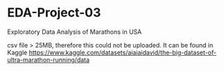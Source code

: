 # EDA-Project-03
Exploratory Data Analysis of Marathons  in USA

csv file > 25MB, therefore this could not be uploaded.
It can be found in Kaggle
https://www.kaggle.com/datasets/aiaiaidavid/the-big-dataset-of-ultra-marathon-running/data
